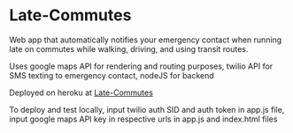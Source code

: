 # Late-Commutes
Web app that automatically notifies your emergency contact when running late on commutes while walking, driving, and using transit routes. 

Uses google maps API for rendering and routing purposes, twilio API for SMS texting to emergency contact, nodeJS for backend

Deployed on heroku at <a href="https://rocky-citadel-10471.herokuapp.com/app">Late-Commutes</a>

To deploy and test locally, input twilio auth SID and auth token in app.js file, input google maps API key in respective urls in app.js and index.html files



